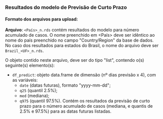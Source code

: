 ### Resultados do modelo de Previsão de Curto Prazo

#### Formato dos arquivos para upload:

**Arquivo**: `<País>_n.rds` contém resultados do modelo para número acumulado de casos. O nome preenchido em <País> deve ser idêntico ao nome do país preenchido no campo "Country/Region" da base de dados. No caso dos resultados para estados do Brasil, o nome do arquivo deve ser `Brazil_<UF>_n.rds`.

O objeto contido neste arquivo, deve ser do tipo "list", contendo o(s) seguinte(s) elemento(s):

- `df_predict`: objeto data.frame de dimensão (nº dias previsão x 4), com as variáveis:
  * `date` (datas futuras), formato "yyyy-mm-dd";
  * `q25` (quantil 2.5%);
  * `med` (mediana);
  * `q975` (quantil 97.5%).
  Contém os resultados da previsão de curto prazo para o número acumulado de casos (mediana, e quantis de 2.5% e 97.5%) para as datas futuras listadas.
